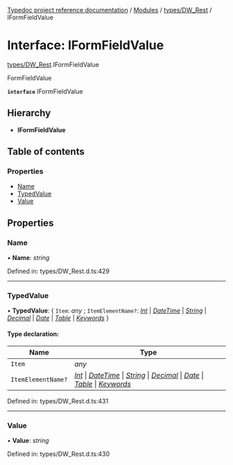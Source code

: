[Typedoc project reference documentation](../README.md) / [Modules](../modules.md) / [types/DW_Rest](../modules/types_dw_rest.md) / IFormFieldValue

# Interface: IFormFieldValue

[types/DW_Rest](../modules/types_dw_rest.md).IFormFieldValue

FormFieldValue

**`interface`** IFormFieldValue

## Hierarchy

* **IFormFieldValue**

## Table of contents

### Properties

- [Name](types_dw_rest.iformfieldvalue.md#name)
- [TypedValue](types_dw_rest.iformfieldvalue.md#typedvalue)
- [Value](types_dw_rest.iformfieldvalue.md#value)

## Properties

### Name

• **Name**: *string*

Defined in: types/DW_Rest.d.ts:429

___

### TypedValue

• **TypedValue**: { `Item`: *any* ; `ItemElementName?`: [*Int*](../enums/types_dw_rest.itemchoicetype.md#int) \| [*DateTime*](../enums/types_dw_rest.itemchoicetype.md#datetime) \| [*String*](../enums/types_dw_rest.itemchoicetype.md#string) \| [*Decimal*](../enums/types_dw_rest.itemchoicetype.md#decimal) \| [*Date*](../enums/types_dw_rest.itemchoicetype.md#date) \| [*Table*](../enums/types_dw_rest.itemchoicetype.md#table) \| [*Keywords*](../enums/types_dw_rest.itemchoicetype.md#keywords)  }

#### Type declaration:

Name | Type |
------ | ------ |
`Item` | *any* |
`ItemElementName?` | [*Int*](../enums/types_dw_rest.itemchoicetype.md#int) \| [*DateTime*](../enums/types_dw_rest.itemchoicetype.md#datetime) \| [*String*](../enums/types_dw_rest.itemchoicetype.md#string) \| [*Decimal*](../enums/types_dw_rest.itemchoicetype.md#decimal) \| [*Date*](../enums/types_dw_rest.itemchoicetype.md#date) \| [*Table*](../enums/types_dw_rest.itemchoicetype.md#table) \| [*Keywords*](../enums/types_dw_rest.itemchoicetype.md#keywords) |

Defined in: types/DW_Rest.d.ts:431

___

### Value

• **Value**: *string*

Defined in: types/DW_Rest.d.ts:430
